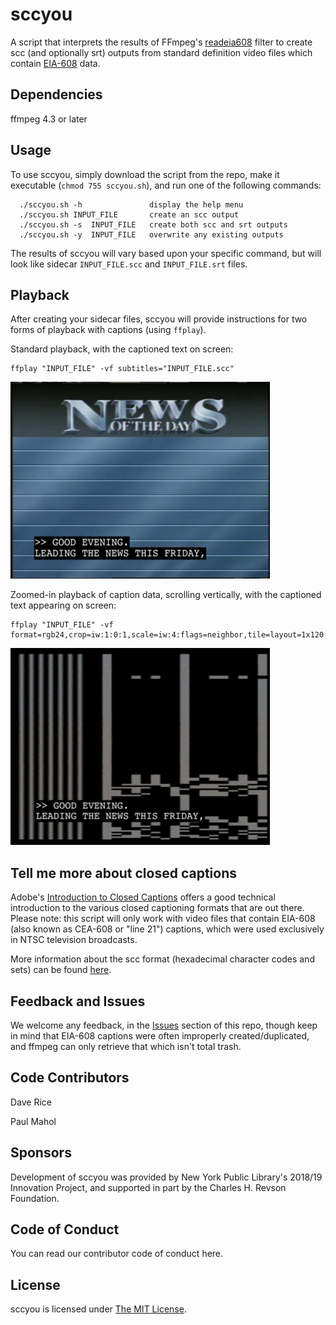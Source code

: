 # sccyou
A script that interprets the results of FFmpeg's [readeia608](https://ffmpeg.org/ffmpeg-filters.html#readeia608) filter to create scc (and optionally srt) outputs from standard definition video files which contain [EIA-608](https://en.wikipedia.org/wiki/EIA-608) data.

## Dependencies

ffmpeg 4.3 or later

## Usage

To use sccyou, simply download the script from the repo, make it executable (`chmod 755 sccyou.sh`), and run one of the following commands:

```
  ./sccyou.sh -h               display the help menu
  ./sccyou.sh INPUT_FILE       create an scc output
  ./sccyou.sh -s  INPUT_FILE   create both scc and srt outputs
  ./sccyou.sh -y  INPUT_FILE   overwrite any existing outputs
```
The results of sccyou will vary based upon your specific command, but will look like sidecar `INPUT_FILE.scc` and `INPUT_FILE.srt` files.

## Playback
After creating your sidecar files, sccyou will provide instructions for two forms of playback with captions (using `ffplay`).

Standard playback, with the captioned text on screen:
```
ffplay "INPUT_FILE" -vf subtitles="INPUT_FILE.scc"
```

![Alt text](./playback_standardcaptions.png "Standard Playback w/ ffplay")


Zoomed-in playback of caption data, scrolling vertically, with the captioned text appearing on screen:

```
ffplay "INPUT_FILE" -vf format=rgb24,crop=iw:1:0:1,scale=iw:4:flags=neighbor,tile=layout=1x120:overlap=119:init_padding=119,setdar=4/3,subtitles="INPUT_FILE.scc"
```

![Alt text](./playback_zoomedin.png "Zoomed in Playback w/ ffplay")


## Tell me more about closed captions

Adobe's [Introduction to Closed Captions](https://www.adobe.com/content/dam/acom/en/devnet/video/pdfs/introduction_to_closed_captions.pdf) offers a good technical introduction to the various closed captioning formats that are out there. 
Please note: this script will only work with video files that contain EIA-608 (also known as CEA-608 or "line 21") captions, which were used exclusively in NTSC television broadcasts.


More information about the scc format (hexadecimal character codes and sets) can be found [here](http://www.theneitherworld.com/mcpoodle/SCC_TOOLS/DOCS/).


## Feedback and Issues
We welcome any feedback, in the [Issues](https://github.com/amiaopensource/sccyou/issues) section of this repo, though keep in mind that EIA-608 captions were often improperly created/duplicated, and ffmpeg can only retrieve that which isn't total trash.


## Code Contributors
Dave Rice

Paul Mahol

## Sponsors
Development of sccyou was provided by New York Public Library's 2018/19 Innovation Project, and supported in part by the Charles H. Revson Foundation.


## Code of Conduct

You can read our contributor code of conduct here.

## License

sccyou is licensed under <a rel="license" href="https://opensource.org/licenses/MIT">The MIT License</a>.<br>
